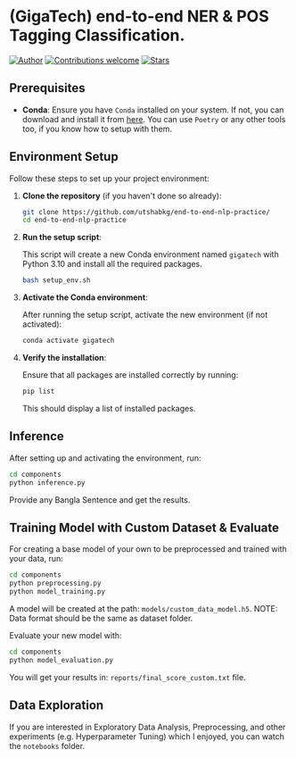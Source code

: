 # (GigaTech) end-to-end NER & POS Tagging Classification.

[![Author](https://img.shields.io/badge/author-utshabkg-red)](https://github.com/utshabkg/)
[![Contributions welcome](https://img.shields.io/badge/contributions-welcome-blue.svg?style=flat)](https://github.com/utshabkg/end-to-end-nlp-practice/)
[![Stars](https://img.shields.io/github/stars/utshabkg/end-to-end-nlp-practice?style=social)](https://github.com/utshabkg/end-to-end-nlp-practice/stargazers)

## Prerequisites

- **Conda**: Ensure you have `Conda` installed on your system. If not, you can download and install it from [here](https://docs.conda.io/projects/conda/en/latest/user-guide/install/index.html). You can use `Poetry` or any other tools too, if you know how to setup with them.

## Environment Setup

Follow these steps to set up your project environment:

1. **Clone the repository** (if you haven't done so already):

   ```bash
   git clone https://github.com/utshabkg/end-to-end-nlp-practice/
   cd end-to-end-nlp-practice
   ```
2. **Run the setup script**:

   This script will create a new Conda environment named `gigatech` with Python 3.10 and install all the required packages.

   ```bash
   bash setup_env.sh
   ```
3. **Activate the Conda environment**:

   After running the setup script, activate the new environment (if not activated):

   ```bash
   conda activate gigatech
   ```
4. **Verify the installation**:

   Ensure that all packages are installed correctly by running:

   ```bash
   pip list
   ```

   This should display a list of installed packages.

## Inference

After setting up and activating the environment, run:

```bash
cd components
python inference.py
```

Provide any Bangla Sentence and get the results.

## Training Model with Custom Dataset & Evaluate

For creating a base model of your own to be preprocessed and trained with your data, run:

```bash
cd components
python preprocessing.py
python model_training.py
```

A model will be created at the path: `models/custom_data_model.h5`. NOTE: Data format should be the same as dataset folder.

Evaluate your new model with:

```bash
cd components
python model_evaluation.py
```

You will get your results in: `reports/final_score_custom.txt` file.

## Data Exploration

If you are interested in Exploratory Data Analysis, Preprocessing, and other experiments (e.g. Hyperparameter Tuning) which I enjoyed, you can watch the `notebooks` folder.
